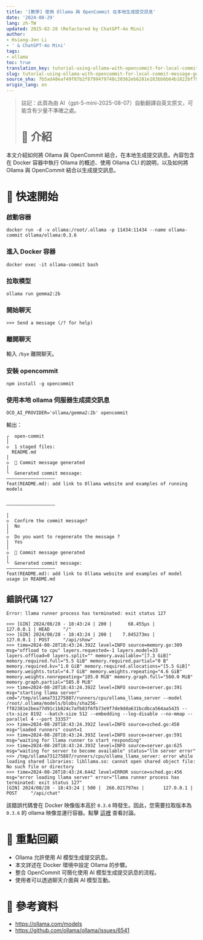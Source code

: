 ```yaml
---
title: '[教學] 使用 Ollama 與 OpenCommit 在本地生成提交訊息'
date: '2024-08-29'
lang: zh-TW
updated: 2025-02-28 (Refactored by ChatGPT-4o Mini)
author:
- Hsiang-Jen Li
- ' & ChatGPT-4o Mini'
tags:
- ollama
toc: true
translation_key: tutorial-using-ollama-with-opencommit-for-local-commit-message-generation
slug: tutorial-using-ollama-with-opencommit-for-local-commit-message-generation
source_sha: 7b5ad48eaf49f87b2f8799479740c20362eb6281e183bb6b64b1822bf79b5008
origin_lang: en
---
```


> 註記：此頁為由 AI（gpt-5-mini-2025-08-07）自動翻譯自英文原文，可能含有少量不準確之處。
> 
> # 📌 介紹
本文介紹如何將 Ollama 與 OpenCommit 結合，在本地生成提交訊息。內容包含在 Docker 容器中執行 Ollama 的概述、使用 Ollama CLI 的說明，以及如何將 Ollama 與 OpenCommit 結合以生成提交訊息。
<!-- more -->

# 🚀 快速開始
### 啟動容器
```shell
docker run -d -v ollama:/root/.ollama -p 11434:11434 --name ollama-commit ollama/ollama:0.3.6
```

### 進入 Docker 容器
```shell
docker exec -it ollama-commit bash
```

### 拉取模型
```shell
ollama run gemma2:2b
```

### 開始聊天
```shell
>>> Send a message (/? for help)
```

### 離開聊天
輸入 `/bye` 離開聊天。

### 安裝 opencommit
```shell
npm install -g opencommit
```

### 使用本地 ollama 伺服器生成提交訊息
```shell
OCO_AI_PROVIDER='ollama/gemma2:2b' opencommit
```

輸出：

```shell
┌  open-commit
│
◇  1 staged files:
  README.md
│
◇  📝 Commit message generated
│
└  Generated commit message:
——————————————————
feat(README.md): add link to Ollama website and examples of running models


——————————————————

│
◇  Confirm the commit message?
│  No
│
◇  Do you want to regenerate the message ?
│  Yes
│
◇  📝 Commit message generated
│
└  Generated commit message:
——————————————————
feat(README.md): add link to Ollama website and examples of model usage in README.md 
```


## 錯誤代碼 127

```shell
Error: llama runner process has terminated: exit status 127

>>> [GIN] 2024/08/28 - 18:43:24 | 200 |      68.455µs |       127.0.0.1 | HEAD     "/"
>>> [GIN] 2024/08/28 - 18:43:24 | 200 |    7.845273ms |       127.0.0.1 | POST     "/api/show"
>>> time=2024-08-28T18:43:24.392Z level=INFO source=memory.go:309 msg="offload to cpu" layers.requested=-1 layers.model=33 layers.offload=0 layers.split="" memory.available="[7.3 GiB]" memory.required.full="5.5 GiB" memory.required.partial="0 B" memory.required.kv="1.0 GiB" memory.required.allocations="[5.5 GiB]" memory.weights.total="4.7 GiB" memory.weights.repeating="4.6 GiB" memory.weights.nonrepeating="105.0 MiB" memory.graph.full="560.0 MiB" memory.graph.partial="585.0 MiB"
>>> time=2024-08-28T18:43:24.392Z level=INFO source=server.go:391 msg="starting llama server" cmd="/tmp/ollama731275887/runners/cpu/ollama_llama_server --model /root/.ollama/models/blobs/sha256-ff82381e2bea77d91c1b824c7afb83f6fb73e9f7de9dda631bcdbca564aa5435 --ctx-size 8192 --batch-size 512 --embedding --log-disable --no-mmap --parallel 4 --port 33357"
>>> time=2024-08-28T18:43:24.392Z level=INFO source=sched.go:450 msg="loaded runners" count=1
>>> time=2024-08-28T18:43:24.393Z level=INFO source=server.go:591 msg="waiting for llama runner to start responding"
>>> time=2024-08-28T18:43:24.393Z level=INFO source=server.go:625 msg="waiting for server to become available" status="llm server error"
>>> /tmp/ollama731275887/runners/cpu/ollama_llama_server: error while loading shared libraries: libllama.so: cannot open shared object file: No such file or directory
>>> time=2024-08-28T18:43:24.644Z level=ERROR source=sched.go:456 msg="error loading llama server" error="llama runner process has terminated: exit status 127"
[GIN] 2024/08/28 - 18:43:24 | 500 |  266.021797ms |       127.0.0.1 | POST     "/api/chat"
```

該錯誤代碼會在 Docker 映像版本高於 `0.3.6` 時發生。因此，您需要拉取版本為 `0.3.6` 的 ollama 映像並運行容器。點擊 [這裡](https://github.com/ollama/ollama/issues/6541) 查看討論。


# 🔁 重點回顧
- Ollama 允許使用 AI 模型生成提交訊息。
- 本文詳述在 Docker 環境中設定 Ollama 的步驟。
- 整合 OpenCommit 可簡化使用 AI 模型生成提交訊息的流程。
- 使用者可以透過聊天介面與 AI 模型互動。

# 🔗 參考資料
- https://ollama.com/models
- https://github.com/ollama/ollama/issues/6541

